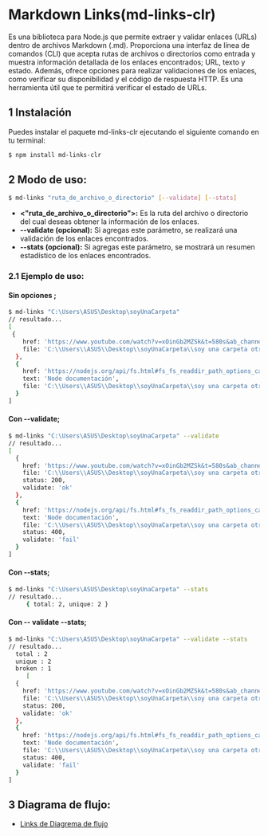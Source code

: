 # Markdown Links(md-links-clr) 

Es una biblioteca para Node.js que permite extraer y validar enlaces (URLs) dentro de archivos Markdown (.md). Proporciona una interfaz de línea de comandos (CLI) que acepta rutas de archivos o directorios como entrada y muestra información detallada de los enlaces encontrados;  URL, texto y estado. Además, ofrece opciones para realizar validaciones de los enlaces, como verificar su disponibilidad y el código de respuesta HTTP. Es una herramienta útil que te permitirá verificar el estado de URLs.


## 1 Instalación 
Puedes instalar el paquete md-links-clr ejecutando el siguiente comando en tu terminal:
```sh
$ npm install md-links-clr
```

## 2 Modo de uso: 
```sh
$ md-links "ruta_de_archivo_o_directorio" [--validate] [--stats]
```
   * **<"ruta_de_archivo_o_directorio">:** Es la ruta del archivo o directorio del cual deseas obtener la información de los enlaces.
   * **--validate (opcional):** Si agregas este parámetro, se realizará una    validación de los enlaces encontrados.
   * **--stats (opcional):** Si agregas este parámetro, se mostrará un resumen estadístico de los enlaces encontrados.
 
### 2.1 Ejemplo de uso:
#### Sin opciones ;
```sh
$ md-links "C:\Users\ASUS\Desktop\soyUnaCarpeta"
// resultado...
[
 {
    href: 'https://www.youtube.com/watch?v=xOinGb2MZSk&t=580s&ab_channel=SoyDaltot',    text: 'Video de Javascript Dalto',
    file: 'C:\\Users\\ASUS\\Desktop\\soyUnaCarpeta\\soy una carpeta otra vez\\carpeta otra vez\\soy otra vez otro md1 - copia.md'
  },
  {
    href: 'https://nodejs.org/api/fs.html#fs_fs_readdir_path_options_callback',     
    text: 'Node documentación',
    file: 'C:\\Users\\ASUS\\Desktop\\soyUnaCarpeta\\soy una carpeta otra vez\\carpeta otra vez\\soy otra vez otro md1 - copia.md'
  }
]
```
#### Con --validate;
```sh
$ md-links "C:\Users\ASUS\Desktop\soyUnaCarpeta" --validate
// resultado...
[
  {
    href: 'https://www.youtube.com/watch?v=xOinGb2MZSk&t=580s&ab_channel=SoyDaltot',    text: 'Video de Javascript Dalto',
    file: 'C:\\Users\\ASUS\\Desktop\\soyUnaCarpeta\\soy una carpeta otra vez\\carpeta otra vez\\soy otra vez otro md1 - copia.md',
    status: 200,
    validate: 'ok'
  },
  {
    href: 'https://nodejs.org/api/fs.html#fs_fs_readdir_path_options_callback',     
    text: 'Node documentación',
    file: 'C:\\Users\\ASUS\\Desktop\\soyUnaCarpeta\\soy una carpeta otra vez\\carpeta otra vez\\soy otra vez otro md1 - copia.md',
    status: 400,
    validate: 'fail'
  }
]
```
#### Con --stats;
```sh
$ md-links "C:\Users\ASUS\Desktop\soyUnaCarpeta" --stats
// resultado...
     { total: 2, unique: 2 }
```

#### Con -- validate --stats;

```sh
$ md-links "C:\Users\ASUS\Desktop\soyUnaCarpeta" --validate --stats
// resultado...
  total : 2
  unique : 2
  broken : 1   
     [
  {
    href: 'https://www.youtube.com/watch?v=xOinGb2MZSk&t=580s&ab_channel=SoyDaltot',    text: 'Video de Javascript Dalto',
    file: 'C:\\Users\\ASUS\\Desktop\\soyUnaCarpeta\\soy una carpeta otra vez\\carpeta otra vez\\soy otra vez otro md1 - copia.md',
    status: 200,
    validate: 'ok'
  },
  {
    href: 'https://nodejs.org/api/fs.html#fs_fs_readdir_path_options_callback',     
    text: 'Node documentación',
    file: 'C:\\Users\\ASUS\\Desktop\\soyUnaCarpeta\\soy una carpeta otra vez\\carpeta otra vez\\soy otra vez otro md1 - copia.md',
    status: 400,
    validate: 'fail'
  }
]
```
## 3 Diagrama de flujo:
  * [Links de Diagrema de flujo](https://lucid.app/lucidchart/0e68b570-7714-48f0-902a-24b432a40e70/edit?invitationId=inv_13b3e533-4d6b-4176-b2a0-ff75326657ff&page=0_0#)
